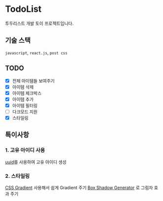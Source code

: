 # TodoList

투두리스트 개발 토이 프로젝트입니다.

## 기술 스택

`javascript`, `react.js`, `post css`

## TODO

- [x] 전체 아이템들 보여주기
- [x] 아이템 삭제
- [x] 아이템 체크박스
- [x] 아이템 추가
- [x] 아이템 필터링
- [ ] 다크모드 지원
- [x] 스타일링

## 특이사항

### 1. 고유 아이디 사용

[uuid](https://www.npmjs.com/package/uuid)를 사용하여 고유 아이디 생성

### 2. 스타일링

[CSS Gradient](https://cssgradient.io/) 사용해서 쉽게 Gradient 주기
[Box Shadow Generator](https://cssgenerator.org/box-shadow-css-generator.html) 로 그림자 효과 주기

